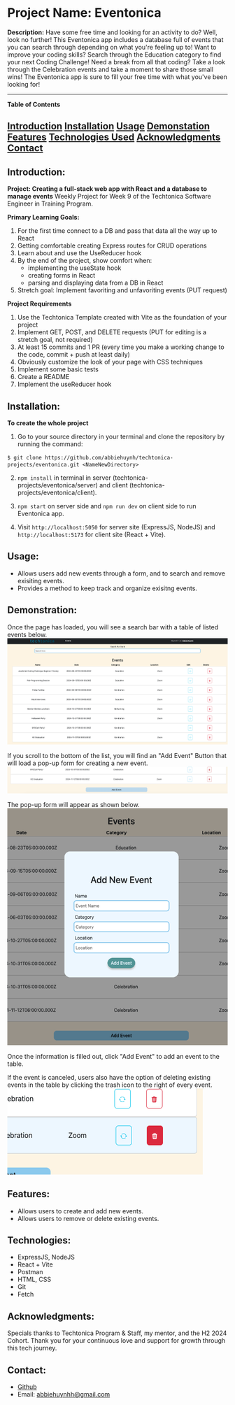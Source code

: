 # Project Name: Eventonica

**Description:**
Have some free time and looking for an activity to do? Well, look no further! This Eventonica app includes a database full of events that you can search through depending on what you're feeling up to! Want to improve your coding skills? Search through the Education category to find your next Coding Challenge! Need a break from all that coding? Take a look through the Celebration events and take a moment to share those small wins! The Eventonica app is sure to fill your free time with what you've been looking for!

---

**Table of Contents**

[Introduction](#introduction)
[Installation](#installation)
[Usage](#usage)
[Demonstation](#demonstration)
[Features](#features)
[Technologies Used](#technologies-used)
[Acknowledgments](#acknowledgments)
[Contact](#contact)
---

## Introduction: 
**Project: Creating a full-stack web app with React and a database to manage events**
Weekly Project for Week 9 of the Techtonica Software Engineer in Training Program.

**Primary Learning Goals:**
1. For the first time connect to a DB and pass that data all the way up to React
2. Getting comfortable creating Express routes for CRUD operations
3. Learn about and use the UseReducer hook
4. By the end of the project, show comfort when:
    - implementing the useState hook
    - creating forms in React
    - parsing and displaying data from a DB in React
5. Stretch goal: Implement favoriting and unfavoriting events (PUT request)


**Project Requirements**
1. Use the Techtonica Template created with Vite as the foundation of your project
2. Implement GET, POST, and DELETE requests (PUT for editing is a stretch goal, not required)
3. At least 15 commits and 1 PR (every time you make a working change to the code, commit + push at least daily)
4. Obviously customize the look of your page with CSS techniques
5. Implement some basic tests
6. Create a README
7. Implement the useReducer hook


## Installation: 
**To create the whole project**
1.  Go to your source directory in your terminal and clone the repository by running the command:

```
$ git clone https://github.com/abbiehuynh/techtonica-projects/eventonica.git <NameNewDirectory>
```
2. `npm install` in terminal in server (techtonica-projects/eventonica/server) and client (techtonica-projects/eventonica/client).

3. `npm start` on server side and `npm run dev` on client side to run Eventonica app.

4. Visit `http://localhost:5050` for server site (ExpressJS, NodeJS) and `http://localhost:5173` for client site (React + Vite).

## Usage: 
- Allows users add new events through a form, and to search and remove exisiting events.
- Provides a method to keep track and organize exisitng events. 

## Demonstration:

Once the page has loaded, you will see a search bar with a table of listed events below. 
![Load Page](./readme-images/loading-page-eventonica.png)

If you scroll to the bottom of the list, you will find an "Add Event" Button that will load a pop-up form for creating a new event. 
![User Input](./readme-images/add-event-btn-eventonica.png)

The pop-up form will appear as shown below. 
![Add Event Form](./readme-images/add-event-page-eventonica.png)

Once the information is filled out, click "Add Event" to add an event to the table. 

If the event is canceled, users also have the option of deleting existing events in the table by clicking the trash icon to the right of every event. 
![Delete Event](./readme-images/delete-event-eventonica.png)

## Features: 
- Allows users to create and add new events.
- Allows users to remove or delete existing events. 


## Technologies: 
- ExpressJS, NodeJS
- React + Vite  
- Postman     
- HTML, CSS
- Git
- Fetch

## Acknowledgments:
Specials thanks to Techtonica Program & Staff, my mentor, and the H2 2024 Cohort. Thank you for your continuous love and support for growth through this tech journey. 

## Contact: 
- [Github](https://github.com/abbiehuynh)
- Email: abbiehuynhh@gmail.com

